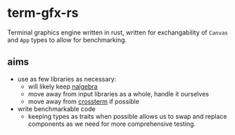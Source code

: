 # term-gfx-rs

Terminal graphics engine written in rust, written for exchangability of `Canvas` and `App` types to allow for benchmarking.

## aims

- use as few libraries as necessary:
  - will likely keep [nalgebra](https://github.com/dimforge/nalgebra)
  - move away from input libraries as a whole, handle it ourselves
  - move away from [crossterm](https://github.com/crossterm-rs/crossterm) if possible
- write benchmarkable code
  - keeping types as traits when possible allows us to
    swap and replace components as we need for more
    comprehensive testing.
